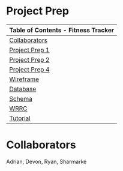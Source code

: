 # Project Prep

| Table of Contents - Fitness Tracker                                    |
| -----------------------------------------------------------------------|
| [Collaborators]()
| [Project Prep 1]() |
| [Project Prep 2]() |
| [Project Prep 4]() |
| [Wireframe]() |
| [Database]() |
| [Schema]() |
| [WRRC]() |
| [Tutorial]() |

# Collaborators

 Adrian, Devon, Ryan, Sharmarke
